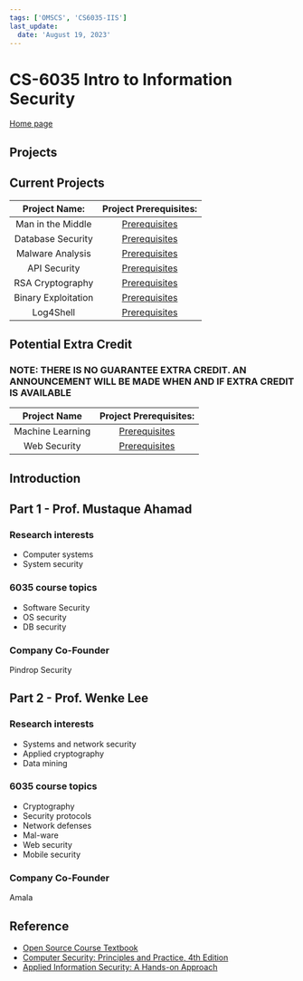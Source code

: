 ```yaml
---
tags: ['OMSCS', 'CS6035-IIS']
last_update:
  date: 'August 19, 2023'
---
```


# CS-6035 Intro to Information Security

[Home page](https://github.gatech.edu/pages/cs6035-tools/cs6035-tools.github.io/)

## Projects

## Current Projects

|    Project Name:    |                                                  Project Prerequisites:                                                  |
| :-----------------: | :----------------------------------------------------------------------------------------------------------------------: |
|  Man in the Middle  |       [Prerequisites](https://github.gatech.edu/pages/cs6035-tools/cs6035-tools.github.io/Prerequisites/MITM.html)       |
|  Database Security  | [Prerequisites](https://github.gatech.edu/pages/cs6035-tools/cs6035-tools.github.io/Prerequisites/DatabaseSecurity.html) |
|  Malware Analysis   | [Prerequisites](https://github.gatech.edu/pages/cs6035-tools/cs6035-tools.github.io/Prerequisites/MalwareAnalysis.html)  |
|    API Security     |   [Prerequisites](https://github.gatech.edu/pages/cs6035-tools/cs6035-tools.github.io/Prerequisites/APISecurity.html)    |
|  RSA Cryptography   | [Prerequisites](https://github.gatech.edu/pages/cs6035-tools/cs6035-tools.github.io/Prerequisites/RSACryptography.html)  |
| Binary Exploitation |  [Prerequisites](https://github.gatech.edu/pages/cs6035-tools/cs6035-tools.github.io/Prerequisites/BinaryExploit.html)   |
|      Log4Shell      |    [Prerequisites](https://github.gatech.edu/pages/cs6035-tools/cs6035-tools.github.io/Prerequisites/Log4Shell.html)     |

## Potential Extra Credit

### NOTE: THERE IS NO GUARANTEE EXTRA CREDIT. AN ANNOUNCEMENT WILL BE MADE WHEN AND IF EXTRA CREDIT IS AVAILABLE

|   Project Name   |                                               Project Prerequisites:                                                |
| :--------------: | :-----------------------------------------------------------------------------------------------------------------: |
| Machine Learning |  [Prerequisites](https://github.gatech.edu/pages/cs6035-tools/cs6035-tools.github.io/Prerequisites/MLonCLAMP.html)  |
|   Web Security   | [Prerequisites](https://github.gatech.edu/pages/cs6035-tools/cs6035-tools.github.io/Prerequisites/WebSecurity.html) |

## Introduction

## Part 1 - Prof. Mustaque Ahamad

### Research interests

* Computer systems
* System security

### 6035 course topics

* Software Security
* OS security
* DB security

### Company Co-Founder

Pindrop Security

## Part 2 - Prof. Wenke Lee

### Research interests

* Systems and network security
* Applied cryptography
* Data mining

### 6035 course topics

* Cryptography
* Security protocols
* Network defenses
* Mal-ware
* Web security
* Mobile security

### Company Co-Founder

Amala

## Reference

* [Open Source Course Textbook](https://docs.google.com/document/d/1_kehNQg6mgUUbX2zPZnpddUORjmkz-QnIhOYhlzmdF0/edit#)
* [Computer Security: Principles and Practice, 4th Edition](https://amzn.to/3R2Emcc)
* [Applied Information Security: A Hands-on Approach](https://amzn.to/3AU8Rfz)
